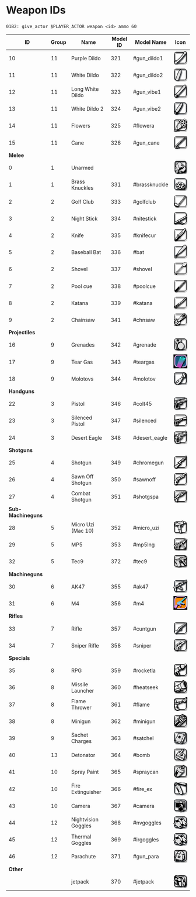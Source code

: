 # Weapon IDs

```
01B2: give_actor $PLAYER_ACTOR weapon <id> ammo 60 
```

| ID                  | Group | Name                | Model ID | Model Name    | Icon                                              |
| ------------------- | ----- | ------------------- | -------- | ------------- | ------------------------------------------------- |
| 10                  | 11    | Purple Dildo        | 321      | #gun_dildo1   | ![](../../.gitbook/assets/dildo.gif)              |
| 11                  | 11    | White Dildo         | 322      | #gun_dildo2   | ![](../../.gitbook/assets/dildo1.gif)             |
| 12                  | 11    | Long White Dildo    | 323      | #gun_vibe1    | ![](../../.gitbook/assets/vibrator.gif)           |
| 13                  | 11    | White Dildo 2       | 324      | #gun_vibe2    | ![](../../.gitbook/assets/vibrator2.gif)          |
| 14                  | 11    | Flowers             | 325      | #flowera      | ![](../../.gitbook/assets/flowers.gif)            |
| 15                  | 11    | Cane                | 326      | #gun_cane     | ![](../../.gitbook/assets/cane.gif)               |
| **Melee**           |       |                     |          |               |                                                   |
| 0                   | 1     | Unarmed             |          |               | ![](../../.gitbook/assets/Unarmed.gif)            |
| 1                   | 1     | Brass Knuckles      | 331      | #brassknuckle | ![](<../../.gitbook/assets/brassknuckle (1).gif>) |
| 2                   | 2     | Golf Club           | 333      | #golfclub     | ![](<../../.gitbook/assets/golfclub (1).gif>)     |
| 3                   | 2     | Night Stick         | 334      | #nitestick    | ![](<../../.gitbook/assets/nitestick (1).gif>)    |
| 4                   | 2     | Knife               | 335      | #knifecur     | ![](../../.gitbook/assets/knife.gif)              |
| 5                   | 2     | Baseball Bat        | 336      | #bat          | ![](<../../.gitbook/assets/bat (1).gif>)          |
| 6                   | 2     | Shovel              | 337      | #shovel       | ![](../../.gitbook/assets/shovel.gif)             |
| 7                   | 2     | Pool cue            | 338      | #poolcue      | ![](../../.gitbook/assets/poolcue.gif)            |
| 8                   | 2     | Katana              | 339      | #katana       | ![](<../../.gitbook/assets/katana (1).gif>)       |
| 9                   | 2     | Chainsaw            | 341      | #chnsaw       | ![](<../../.gitbook/assets/chnsaw (1).gif>)       |
| **Projectiles**     |       |                     |          |               |                                                   |
| 16                  | 9     | Grenades            | 342      | #grenade      | ![](<../../.gitbook/assets/grenade (1).gif>)      |
| 17                  | 9     | Tear Gas            | 343      | #teargas      | ![](../../.gitbook/assets/TearGas.gif)            |
| 18                  | 9     | Molotovs            | 344      | #molotov      | ![](<../../.gitbook/assets/molotov (1).gif>)      |
| **Handguns**        |       |                     |          |               |                                                   |
| 22                  | 3     | Pistol              | 346      | #colt45       | ![](<../../.gitbook/assets/colt45 (1).gif>)       |
| 23                  | 3     | Silenced Pistol     | 347      | #silenced     | ![](../../.gitbook/assets/silenced.gif)           |
| 24                  | 3     | Desert Eagle        | 348      | #desert_eagle | ![](../../.gitbook/assets/desert_eagle.gif)       |
| **Shotguns**        |       |                     |          |               |                                                   |
| 25                  | 4     | Shotgun             | 349      | #chromegun    | ![](../../.gitbook/assets/shotgun.gif)            |
| 26                  | 4     | Sawn Off Shotgun    | 350      | #sawnoff      | ![](../../.gitbook/assets/sawnoff.gif)            |
| 27                  | 4     | Combat Shotgun      | 351      | #shotgspa     | ![](../../.gitbook/assets/combatshotgun.gif)      |
| **Sub-Machineguns** |       |                     |          |               |                                                   |
| 28                  | 5     | Micro Uzi (Mac 10)  | 352      | #micro_uzi    | ![](../../.gitbook/assets/micro_uzi.gif)          |
| 29                  | 5     | MP5                 | 353      | #mp5lng       | ![](../../.gitbook/assets/smg-mp5.gif)            |
| 32                  | 5     | Tec9                | 372      | #tec9         | ![](<../../.gitbook/assets/tec9 (1).gif>)         |
| **Machineguns**     |       |                     |          |               |                                                   |
| 30                  | 6     | AK47                | 355      | #ak47         | ![](../../.gitbook/assets/ak47.gif)               |
| 31                  | 6     | M4                  | 356      | #m4           | ![](../../.gitbook/assets/M4.gif)                 |
| **Rifles**          |       |                     |          |               |                                                   |
| 33                  | 7     | Rifle               | 357      | #cuntgun      | ![](../../.gitbook/assets/cuntgun.gif)            |
| 34                  | 7     | Sniper Rifle        | 358      | #sniper       | ![](<../../.gitbook/assets/sniper (1).gif>)       |
| **Specials**        |       |                     |          |               |                                                   |
| 35                  | 8     | RPG                 | 359      | #rocketla     | ![](../../.gitbook/assets/rocket.gif)             |
| 36                  | 8     | Missile Launcher    | 360      | #heatseek     | ![](../../.gitbook/assets/heatsrocket.gif)        |
| 37                  | 8     | Flame Thrower       | 361      | #flame        | ![](<../../.gitbook/assets/flame (1).gif>)        |
| 38                  | 8     | Minigun             | 362      | #minigun      | ![](<../../.gitbook/assets/minigun (1).gif>)      |
| 39                  | 9     | Sachet Charges      | 363      | #satchel      | ![](../../.gitbook/assets/satchel.gif)            |
| 40                  | 13    | Detonator           | 364      | #bomb         | ![](../../.gitbook/assets/remote.gif)             |
| 41                  | 10    | Spray Paint         | 365      | #spraycan     | ![](../../.gitbook/assets/spray.gif)              |
| 42                  | 10    | Fire Extinguisher   | 366      | #fire_ex      | ![](../../.gitbook/assets/fire.gif)               |
| 43                  | 10    | Camera              | 367      | #camera       | ![](<../../.gitbook/assets/camera (1).gif>)       |
| 44                  | 12    | Nightvision Goggles | 368      | #nvgoggles    | ![](../../.gitbook/assets/thermal.gif)            |
| 45                  | 12    | Thermal Goggles     | 369      | #irgoggles    | ![](../../.gitbook/assets/thermal.gif)            |
| 46                  | 12    | Parachute           | 371      | #gun_para     | ![](../../.gitbook/assets/parachute.gif)          |
| **Other**           |       |                     |          |               |                                                   |
|                     |       | jetpack             | 370      | #jetpack      | ![](../../.gitbook/assets/jetpack.gif)            |
